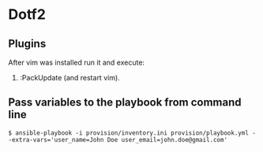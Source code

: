 # Dotf2

## Plugins

After vim was installed run it and execute:

1. :PackUpdate (and restart vim).

## Pass variables to the playbook from command line

``` shell
$ ansible-playbook -i provision/inventory.ini provision/playbook.yml --extra-vars='user_name=John Doe user_email=john.doe@gmail.com'
```
